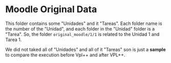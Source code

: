 # Moodle Original Data

This folder contains some "Unidades" and it "Tareas". Each folder name is the number of the "Unidad", and each folder in the "Unidad" folder is a "Tarea". So, the folder `original_moodle/1/1` is related to the Unidad 1 and Tarea 1.

We did not taked all of "Unidades" and all of it "Tareas" son is just a **sample** to compare the execution before Vpl++ and after VPL++.

